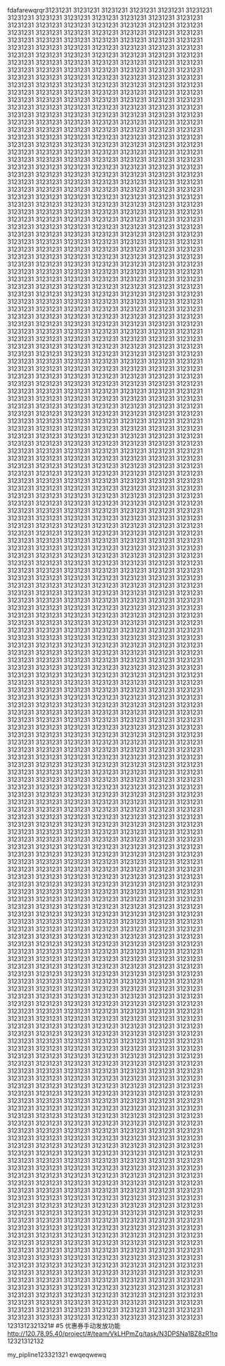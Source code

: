 fdafarewqrqr31231231
31231231
31231231
31231231
31231231
31231231
31231231
31231231
31231231
31231231
31231231
31231231
31231231
31231231
31231231
31231231
31231231
31231231
31231231
31231231
31231231
31231231
31231231
31231231
31231231
31231231
31231231
31231231
31231231
31231231
31231231
31231231
31231231
31231231
31231231
31231231
31231231
31231231
31231231
31231231
31231231
31231231
31231231
31231231
31231231
31231231
31231231
31231231
31231231
31231231
31231231
31231231
31231231
31231231
31231231
31231231
31231231
31231231
31231231
31231231
31231231
31231231
31231231
31231231
31231231
31231231
31231231
31231231
31231231
31231231
31231231
31231231
31231231
31231231
31231231
31231231
31231231
31231231
31231231
31231231
31231231
31231231
31231231
31231231
31231231
31231231
31231231
31231231
31231231
31231231
31231231
31231231
31231231
31231231
31231231
31231231
31231231
31231231
31231231
31231231
31231231
31231231
31231231
31231231
31231231
31231231
31231231
31231231
31231231
31231231
31231231
31231231
31231231
31231231
31231231
31231231
31231231
31231231
31231231
31231231
31231231
31231231
31231231
31231231
31231231
31231231
31231231
31231231
31231231
31231231
31231231
31231231
31231231
31231231
31231231
31231231
31231231
31231231
31231231
31231231
31231231
31231231
31231231
31231231
31231231
31231231
31231231
31231231
31231231
31231231
31231231
31231231
31231231
31231231
31231231
31231231
31231231
31231231
31231231
31231231
31231231
31231231
31231231
31231231
31231231
31231231
31231231
31231231
31231231
31231231
31231231
31231231
31231231
31231231
31231231
31231231
31231231
31231231
31231231
31231231
31231231
31231231
31231231
31231231
31231231
31231231
31231231
31231231
31231231
31231231
31231231
31231231
31231231
31231231
31231231
31231231
31231231
31231231
31231231
31231231
31231231
31231231
31231231
31231231
31231231
31231231
31231231
31231231
31231231
31231231
31231231
31231231
31231231
31231231
31231231
31231231
31231231
31231231
31231231
31231231
31231231
31231231
31231231
31231231
31231231
31231231
31231231
31231231
31231231
31231231
31231231
31231231
31231231
31231231
31231231
31231231
31231231
31231231
31231231
31231231
31231231
31231231
31231231
31231231
31231231
31231231
31231231
31231231
31231231
31231231
31231231
31231231
31231231
31231231
31231231
31231231
31231231
31231231
31231231
31231231
31231231
31231231
31231231
31231231
31231231
31231231
31231231
31231231
31231231
31231231
31231231
31231231
31231231
31231231
31231231
31231231
31231231
31231231
31231231
31231231
31231231
31231231
31231231
31231231
31231231
31231231
31231231
31231231
31231231
31231231
31231231
31231231
31231231
31231231
31231231
31231231
31231231
31231231
31231231
31231231
31231231
31231231
31231231
31231231
31231231
31231231
31231231
31231231
31231231
31231231
31231231
31231231
31231231
31231231
31231231
31231231
31231231
31231231
31231231
31231231
31231231
31231231
31231231
31231231
31231231
31231231
31231231
31231231
31231231
31231231
31231231
31231231
31231231
31231231
31231231
31231231
31231231
31231231
31231231
31231231
31231231
31231231
31231231
31231231
31231231
31231231
31231231
31231231
31231231
31231231
31231231
31231231
31231231
31231231
31231231
31231231
31231231
31231231
31231231
31231231
31231231
31231231
31231231
31231231
31231231
31231231
31231231
31231231
31231231
31231231
31231231
31231231
31231231
31231231
31231231
31231231
31231231
31231231
31231231
31231231
31231231
31231231
31231231
31231231
31231231
31231231
31231231
31231231
31231231
31231231
31231231
31231231
31231231
31231231
31231231
31231231
31231231
31231231
31231231
31231231
31231231
31231231
31231231
31231231
31231231
31231231
31231231
31231231
31231231
31231231
31231231
31231231
31231231
31231231
31231231
31231231
31231231
31231231
31231231
31231231
31231231
31231231
31231231
31231231
31231231
31231231
31231231
31231231
31231231
31231231
31231231
31231231
31231231
31231231
31231231
31231231
31231231
31231231
31231231
31231231
31231231
31231231
31231231
31231231
31231231
31231231
31231231
31231231
31231231
31231231
31231231
31231231
31231231
31231231
31231231
31231231
31231231
31231231
31231231
31231231
31231231
31231231
31231231
31231231
31231231
31231231
31231231
31231231
31231231
31231231
31231231
31231231
31231231
31231231
31231231
31231231
31231231
31231231
31231231
31231231
31231231
31231231
31231231
31231231
31231231
31231231
31231231
31231231
31231231
31231231
31231231
31231231
31231231
31231231
31231231
31231231
31231231
31231231
31231231
31231231
31231231
31231231
31231231
31231231
31231231
31231231
31231231
31231231
31231231
31231231
31231231
31231231
31231231
31231231
31231231
31231231
31231231
31231231
31231231
31231231
31231231
31231231
31231231
31231231
31231231
31231231
31231231
31231231
31231231
31231231
31231231
31231231
31231231
31231231
31231231
31231231
31231231
31231231
31231231
31231231
31231231
31231231
31231231
31231231
31231231
31231231
31231231
31231231
31231231
31231231
31231231
31231231
31231231
31231231
31231231
31231231
31231231
31231231
31231231
31231231
31231231
31231231
31231231
31231231
31231231
31231231
31231231
31231231
31231231
31231231
31231231
31231231
31231231
31231231
31231231
31231231
31231231
31231231
31231231
31231231
31231231
31231231
31231231
31231231
31231231
31231231
31231231
31231231
31231231
31231231
31231231
31231231
31231231
31231231
31231231
31231231
31231231
31231231
31231231
31231231
31231231
31231231
31231231
31231231
31231231
31231231
31231231
31231231
31231231
31231231
31231231
31231231
31231231
31231231
31231231
31231231
31231231
31231231
31231231
31231231
31231231
31231231
31231231
31231231
31231231
31231231
31231231
31231231
31231231
31231231
31231231
31231231
31231231
31231231
31231231
31231231
31231231
31231231
31231231
31231231
31231231
31231231
31231231
31231231
31231231
31231231
31231231
31231231
31231231
31231231
31231231
31231231
31231231
31231231
31231231
31231231
31231231
31231231
31231231
31231231
31231231
31231231
31231231
31231231
31231231
31231231
31231231
31231231
31231231
31231231
31231231
31231231
31231231
31231231
31231231
31231231
31231231
31231231
31231231
31231231
31231231
31231231
31231231
31231231
31231231
31231231
31231231
31231231
31231231
31231231
31231231
31231231
31231231
31231231
31231231
31231231
31231231
31231231
31231231
31231231
31231231
31231231
31231231
31231231
31231231
31231231
31231231
31231231
31231231
31231231
31231231
31231231
31231231
31231231
31231231
31231231
31231231
31231231
31231231
31231231
31231231
31231231
31231231
31231231
31231231
31231231
31231231
31231231
31231231
31231231
31231231
31231231
31231231
31231231
31231231
31231231
31231231
31231231
31231231
31231231
31231231
31231231
31231231
31231231
31231231
31231231
31231231
31231231
31231231
31231231
31231231
31231231
31231231
31231231
31231231
31231231
31231231
31231231
31231231
31231231
31231231
31231231
31231231
31231231
31231231
31231231
31231231
31231231
31231231
31231231
31231231
31231231
31231231
31231231
31231231
31231231
31231231
31231231
31231231
31231231
31231231
31231231
31231231
31231231
31231231
31231231
31231231
31231231
31231231
31231231
31231231
31231231
31231231
31231231
31231231
31231231
31231231
31231231
31231231
31231231
31231231
31231231
31231231
31231231
31231231
31231231
31231231
31231231
31231231
31231231
31231231
31231231
31231231
31231231
31231231
31231231
31231231
31231231
31231231
31231231
31231231
31231231
31231231
31231231
31231231
31231231
31231231
31231231
31231231
31231231
31231231
31231231
31231231
31231231
31231231
31231231
31231231
31231231
31231231
31231231
31231231
31231231
31231231
31231231
31231231
31231231
31231231
31231231
31231231
31231231
31231231
31231231
31231231
31231231
31231231
31231231
31231231
31231231
31231231
31231231
31231231
31231231
31231231
31231231
31231231
31231231
31231231
31231231
31231231
31231231
31231231
31231231
31231231
31231231
31231231
31231231
31231231
31231231
31231231
31231231
31231231
31231231
31231231
31231231
31231231
31231231
31231231
31231231
31231231
31231231
31231231
31231231
31231231
31231231
31231231
31231231
31231231
31231231
31231231
31231231
31231231
31231231
31231231
31231231
31231231
31231231
31231231
31231231
31231231
31231231
31231231
31231231
31231231
31231231
31231231
31231231
31231231
31231231
31231231
31231231
31231231
31231231
31231231
31231231
31231231
31231231
31231231
31231231
31231231
31231231
31231231
31231231
31231231
31231231
31231231
31231231
31231231
31231231
31231231
31231231
31231231
31231231
31231231
31231231
31231231
31231231
31231231
31231231
31231231
31231231
31231231
31231231
31231231
31231231
31231231
31231231
31231231
31231231
31231231
31231231
31231231
31231231
31231231
31231231
31231231
31231231
31231231
31231231
31231231
31231231
31231231
31231231
31231231
31231231
31231231
31231231
31231231
31231231
31231231
31231231
31231231
31231231
31231231
31231231
31231231
31231231
31231231
31231231
31231231
31231231
31231231
31231231
31231231
31231231
31231231
31231231
31231231
31231231
31231231
31231231
31231231
31231231
31231231
31231231
31231231
31231231
31231231
31231231
31231231
31231231
31231231
31231231
31231231
31231231
31231231
31231231
31231231
31231231
31231231
31231231
31231231
31231231
31231231
31231231
31231231
31231231
31231231
31231231
31231231
31231231
31231231
31231231
31231231
31231231
31231231
31231231
31231231
31231231
31231231
31231231
31231231
31231231
31231231
31231231
31231231
31231231
31231231
31231231
31231231
31231231
31231231
31231231
31231231
31231231
31231231
31231231
31231231
31231231
31231231
31231231
31231231
31231231
31231231
31231231
31231231
31231231
31231231
31231231
31231231
31231231
31231231
31231231
31231231
31231231
31231231
31231231
31231231
31231231
31231231
31231231
31231231
31231231
31231231
31231231
31231231
31231231
31231231
31231231
31231231
31231231
31231231
31231231
31231231
31231231
31231231
31231231
31231231
31231231
31231231
31231231
31231231
31231231
31231231
31231231
31231231
31231231
31231231
31231231
31231231
31231231
31231231
31231231
31231231
31231231
31231231
31231231
31231231
31231231
31231231
31231231
31231231
31231231
31231231
31231231
31231231
31231231
31231231
31231231
31231231
31231231
31231231
31231231
31231231
31231231
31231231
31231231
31231231
31231231
31231231
31231231
31231231
31231231
31231231
31231231
31231231
31231231
31231231
31231231
31231231
31231231
31231231
31231231
31231231
31231231
31231231
31231231
31231231
31231231
31231231
31231231
31231231
31231231
31231231
31231231
31231231
31231231
31231231
31231231
31231231
31231231
31231231
31231231
31231231
31231231
31231231
31231231
31231231
31231231
31231231
31231231
31231231
31231231
31231231
31231231
31231231
31231231
31231231
31231231
31231231
31231231
31231231
31231231
31231231
31231231
31231231
31231231
31231231
31231231
31231231
31231231
31231231
31231231
31231231
31231231
31231231
31231231
31231231
31231231
31231231
31231231
31231231
31231231
31231231
31231231
31231231
31231231
31231231
31231231
31231231
31231231
31231231
31231231
31231231
31231231
31231231
31231231
31231231
31231231
31231231
31231231
31231231
1231312321321#
#5 优惠券手动发放功能
http://120.78.95.40/project/#/team/VkLHPmZg/task/N3DPSNa1BZ8zR1tq
12321312132


 my_pipline123321321
ewqeqwewq
